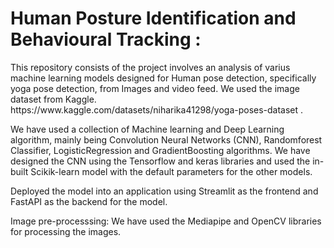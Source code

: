 <h1>Human Posture Identification and Behavioural Tracking :</h1>

<p>
This repository consists of the project involves an analysis of varius machine learning models designed for Human pose detection, specifically yoga pose detection, from Images and video feed. We used the image dataset from Kaggle. https://www.kaggle.com/datasets/niharika41298/yoga-poses-dataset . </p>
<p>
	We have used a collection of Machine learning and Deep Learning algorithm, mainly being Convolution Neural Networks (CNN), Randomforest Classifier, LogisticRegression and GradientBoosting algorithms. We have designed the CNN using the Tensorflow and keras libraries and used the in-built Scikik-learn model with the default parameters for the other models.

Deployed the model into an application using Streamlit as the frontend and FastAPI as the backend for the model.

Image pre-processsing:
We have used the Mediapipe and OpenCV libraries for processing the images.
</p>
